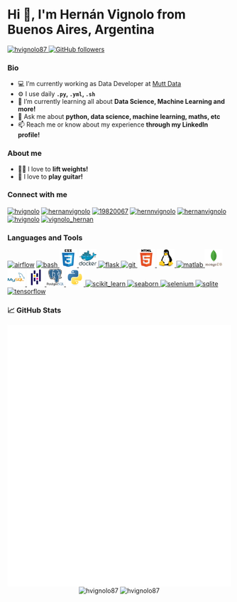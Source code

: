 <h1 align="left">Hi 👋, I'm Hernán Vignolo from Buenos Aires, Argentina</h1>

<p align="left">
  <a href="https://github.com/hvignolo87/">
    <img src="https://komarev.com/ghpvc/?username=hvignolo87&label=Profile%20views&color=0e75b6&style=flat" alt="hvignolo87" />
  </a>
  <a href="https://github.com/hvignolo87?tab=followers">
    <img alt="GitHub followers" src="https://img.shields.io/github/followers/hvignolo87?color=green&logo=github">
  </a>
</p>


### Bio

- 💻 I’m currently working as Data Developer at [Mutt Data](https://github.com/MuttData)
- ⚙️ I use daily **`.py`, `.yml`, `.sh`**
- 🌱 I’m currently learning all about **Data Science, Machine Learning and more!**
- 💬 Ask me about **python, data science, machine learning, maths, etc**
- 📫 Reach me or know about my experience **through my LinkedIn profile!**


### About me
- 🏋️‍♂️ I love to **lift weights!**
- 🎸 I love to **play guitar!**


<h3 align="left">Connect with me</h3>
<p align="left">
<a href="https://dev.to/hvignolo" target="blank"><img align="center" src="https://raw.githubusercontent.com/rahuldkjain/github-profile-readme-generator/master/src/images/icons/Social/devto.svg" alt="hvignolo" height="30" width="40" /></a>
<a href="https://linkedin.com/in/hernanvignolo" target="blank"><img align="center" src="https://raw.githubusercontent.com/rahuldkjain/github-profile-readme-generator/master/src/images/icons/Social/linked-in-alt.svg" alt="hernanvignolo" height="30" width="40" /></a>
<a href="https://stackoverflow.com/users/19820067" target="blank"><img align="center" src="https://raw.githubusercontent.com/rahuldkjain/github-profile-readme-generator/master/src/images/icons/Social/stack-overflow.svg" alt="19820067" height="30" width="40" /></a>
<a href="https://kaggle.com/hernnvignolo" target="blank"><img align="center" src="https://raw.githubusercontent.com/rahuldkjain/github-profile-readme-generator/master/src/images/icons/Social/kaggle.svg" alt="hernnvignolo" height="30" width="40" /></a>
<a href="https://fb.com/hernanvignolo" target="blank"><img align="center" src="https://raw.githubusercontent.com/rahuldkjain/github-profile-readme-generator/master/src/images/icons/Social/facebook.svg" alt="hernanvignolo" height="30" width="40" /></a>
<a href="https://instagram.com/hvignolo" target="blank"><img align="center" src="https://raw.githubusercontent.com/rahuldkjain/github-profile-readme-generator/master/src/images/icons/Social/instagram.svg" alt="hvignolo" height="30" width="40" /></a>
<a href="https://www.hackerrank.com/vignolo_hernan" target="blank"><img align="center" src="https://raw.githubusercontent.com/rahuldkjain/github-profile-readme-generator/master/src/images/icons/Social/hackerrank.svg" alt="vignolo_hernan" height="30" width="40" /></a>
</p>

<h3 align="left">Languages and Tools</h3>
<p align="left">
<a href="https://airflow.apache.org/" target="_blank" rel="noreferrer"><img src="https://cwiki.apache.org/confluence/download/attachments/145723561/airflow_transparent.png" alt="airflow" width="40" height="40"/></a>
<a href="https://www.gnu.org/software/bash/" target="_blank" rel="noreferrer"> <img src="https://www.vectorlogo.zone/logos/gnu_bash/gnu_bash-icon.svg" alt="bash" width="40" height="40"/> </a> <a href="https://www.w3schools.com/css/" target="_blank" rel="noreferrer"> <img src="https://raw.githubusercontent.com/devicons/devicon/master/icons/css3/css3-original-wordmark.svg" alt="css3" width="40" height="40"/> </a> <a href="https://www.docker.com/" target="_blank" rel="noreferrer"> <img src="https://raw.githubusercontent.com/devicons/devicon/master/icons/docker/docker-original-wordmark.svg" alt="docker" width="40" height="40"/> </a> <a href="https://flask.palletsprojects.com/" target="_blank" rel="noreferrer"> <img src="https://www.vectorlogo.zone/logos/pocoo_flask/pocoo_flask-icon.svg" alt="flask" width="40" height="40"/> </a> <a href="https://git-scm.com/" target="_blank" rel="noreferrer"> <img src="https://www.vectorlogo.zone/logos/git-scm/git-scm-icon.svg" alt="git" width="40" height="40"/> </a> <a href="https://www.w3.org/html/" target="_blank" rel="noreferrer"> <img src="https://raw.githubusercontent.com/devicons/devicon/master/icons/html5/html5-original-wordmark.svg" alt="html5" width="40" height="40"/> </a> <a href="https://www.linux.org/" target="_blank" rel="noreferrer"> <img src="https://raw.githubusercontent.com/devicons/devicon/master/icons/linux/linux-original.svg" alt="linux" width="40" height="40"/> </a> <a href="https://www.mathworks.com/" target="_blank" rel="noreferrer"> <img src="https://upload.wikimedia.org/wikipedia/commons/2/21/Matlab_Logo.png" alt="matlab" width="40" height="40"/> </a> <a href="https://www.mongodb.com/" target="_blank" rel="noreferrer"> <img src="https://raw.githubusercontent.com/devicons/devicon/master/icons/mongodb/mongodb-original-wordmark.svg" alt="mongodb" width="40" height="40"/> </a> <a href="https://www.mysql.com/" target="_blank" rel="noreferrer"> <img src="https://raw.githubusercontent.com/devicons/devicon/master/icons/mysql/mysql-original-wordmark.svg" alt="mysql" width="40" height="40"/> </a> <a href="https://pandas.pydata.org/" target="_blank" rel="noreferrer"> <img src="https://raw.githubusercontent.com/devicons/devicon/2ae2a900d2f041da66e950e4d48052658d850630/icons/pandas/pandas-original.svg" alt="pandas" width="40" height="40"/> </a> <a href="https://www.postgresql.org" target="_blank" rel="noreferrer"> <img src="https://raw.githubusercontent.com/devicons/devicon/master/icons/postgresql/postgresql-original-wordmark.svg" alt="postgresql" width="40" height="40"/> </a> <a href="https://www.python.org" target="_blank" rel="noreferrer"> <img src="https://raw.githubusercontent.com/devicons/devicon/master/icons/python/python-original.svg" alt="python" width="40" height="40"/> </a> <a href="https://scikit-learn.org/" target="_blank" rel="noreferrer"> <img src="https://upload.wikimedia.org/wikipedia/commons/0/05/Scikit_learn_logo_small.svg" alt="scikit_learn" width="40" height="40"/> </a> <a href="https://seaborn.pydata.org/" target="_blank" rel="noreferrer"> <img src="https://seaborn.pydata.org/_images/logo-mark-lightbg.svg" alt="seaborn" width="40" height="40"/> </a> <a href="https://www.selenium.dev" target="_blank" rel="noreferrer"> <img src="https://raw.githubusercontent.com/detain/svg-logos/780f25886640cef088af994181646db2f6b1a3f8/svg/selenium-logo.svg" alt="selenium" width="40" height="40"/> </a> <a href="https://www.sqlite.org/" target="_blank" rel="noreferrer"> <img src="https://www.vectorlogo.zone/logos/sqlite/sqlite-icon.svg" alt="sqlite" width="40" height="40"/> </a> <a href="https://www.tensorflow.org" target="_blank" rel="noreferrer"> <img src="https://www.vectorlogo.zone/logos/tensorflow/tensorflow-icon.svg" alt="tensorflow" width="40" height="40"/> </a> </p>

<h3 align="left">📈 GitHub Stats</h3>

<p align="center">
<img align="center" src="https://raw.githubusercontent.com/hvignolo87/github-stats/master/generated/languages.svg#gh-dark-mode-only" alt="hvignolo87" />
<img align="center" src="https://raw.githubusercontent.com/hvignolo87/github-stats/master/generated/overview.svg#gh-dark-mode-only" alt="hvignolo87" />
<img align="center" src="https://github-readme-stats.vercel.app/api?username=hvignolo87&show_icons=true&locale=en" alt="hvignolo87" />
<img align="center" src="https://github-readme-streak-stats.herokuapp.com/?user=hvignolo87&" alt="hvignolo87" />
</p>
